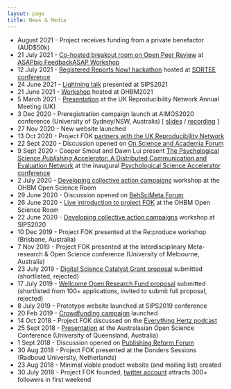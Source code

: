 ```yaml
---
layout: page
title: News & Media
---
```


* August 2021 - Project receives funding from a private benefactor (AUD$50k)
* 21 July 2021 - [Co-hosted breakout room on Open Peer Review](https://youtu.be/NgqIxDDWiaA) at [ASAPbio FeedbackASAP Workshop](https://asapbio.org/feedbackasap)
* 12 July 2021 - [Registered Reports Now! hackathon](https://freeourknowledge.org/2021-07-01-registered-reports-now_ecol-evol-biol/) hosted at [SORTEE conference](https://www.sortee.org/)
* 24 June 2021 - [Lightning talk](https://youtu.be/GYja8wMob4c) presented at SIPS2021
* 21 June 2021 - [Workshop](https://youtu.be/Q33K-nkzHj0) hosted at OHBM2021
* 5 March 2021 - [Presentation](https://youtu.be/1SQ-h5nYJm8) at the UK Reproducibility Network Annual Meeting (UK)
* 3 Dec 2020 - Preregistration campaign launch at AIMOS2020 conference (University of Sydney/NSW, Australia) [ [slides](https://docs.google.com/presentation/d/1nXDTM4EmKId93ClKNRQVCncAMmm1y8Z398TU2bm32eI/edit?usp=sharing) / [recording](https://youtu.be/vzB7Vh_gkLs) ]
* 27 Nov 2020 - New website launched
* 13 Oct 2020 - Project FOK [partners with the UK Reproducibility Network](https://www.ukrn.org/2020/10/13/ukrn-partnering-project-fok/)
* 22 Sept 2020 - Discussion opened on [On Science and Academia Forum](https://onscienceandacademia.org/t/project-free-our-knowledge-fixing-academia-with-collective-action/851/)
* 9 Sept 2020 - Cooper Smout and Dawn Lui present [The Psychological Science *Publishing* Accelerator: A Distributed Communication and Evaluation Network](https://youtu.be/aKHMcTsO6Eg) at the inaugural [Psychological Science Accelerator conference](https://psysciacc.org/psacon2020-videos/)
* 2 July 2020 - [Developing collective action campaigns](https://www.youtube.com/watch?v=5LJbzztPpME) workshop at the OHBM Open Science Room
* 29 June 2020 - Discussion opened on [BehSciMeta Forum](https://www.reddit.com/r/BehSciMeta/comments/hi0b1p/collective_campaigns_for_change_in_academia_a/?utm_source=share&utm_medium=web2x&context=3)
* 26 June 2020 - [Live introduction to project FOK](https://www.youtube.com/watch?v=_JTPtyPrMLM) at the OHBM Open Science Room
* 22 June 2020 - [Developing collective action campaigns](https://docs.google.com/document/d/15_zup9UU2LFqQE9IXHfcheWyrXobfN-YAGNfuvLo_uw/edit?usp=sharing) workshop at SIPS2020
* 10 Dec 2019 - Project FOK presented at the Re:produce workshop (Brisbane, Australia)
* 7 Nov 2019 - Project FOK presented at the Interdisciplinary Meta-research & Open Science conference (University of Melbourne, Australia)
* 23 July 2019 - [Digital Science Catalyst Grant proposal](https://docs.google.com/document/d/1SHccmUiQf59rwefbzQWAhr3PyCiGbr2bLCsAzKIvKb0/edit?usp=sharing) submitted (shortlisted, rejected)
* 17 July 2019 - [Wellcome Open Research Fund proposal](https://docs.google.com/document/d/1D5Il4sEEeVZ56xURgkFZRWjjaThXEqZJ0JyDP1DNwDY/edit?usp=sharing) submitted (shortlisted from 100+ applications, invited to submit full proposal, rejected)
* 8 July 2019 - Prototype website launched at SIPS2019 conference
* 20 Feb 2019 - [Crowdfunding campaign](https://www.gofundme.com/f/rpjkz-test) launched
* 14 Oct 2018 - Project FOK discussed on the [Everything Hertz podcast](https://soundcloud.com/everything-hertz/70-doubling-blinding-dog-balls)
* 25 Sept 2018 - [Presentation](https://osf.io/gb5yv/) at the Australasian Open Science Conference (University of Queensland, Australia)
* 1 Sept 2018 - Discussion opened on [Publishing Reform Forum](https://gitlab.com/publishing-reform/discussion/-/issues/78)
* 30 Aug 2018 - Project FOK presented at the Donders Sessions (Radboud University, Netherlands)
* 23 Aug 2018 - Minimal viable product website (and mailing list) created
* 30 July 2018 - Project FOK founded, [twitter account](https://twitter.com/projectfok) attracts 300+ followers in first weekend
